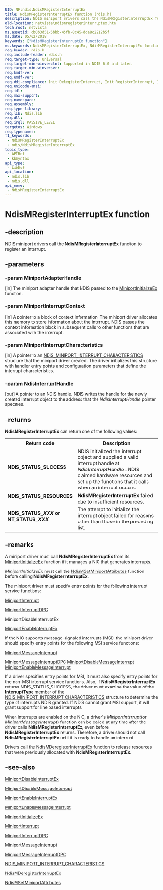 ```yaml
---
UID: NF:ndis.NdisMRegisterInterruptEx
title: NdisMRegisterInterruptEx function (ndis.h)
description: NDIS miniport drivers call the NdisMRegisterInterruptEx function to register an interrupt.
old-location: netvista\ndismregisterinterruptex.htm
tech.root: netvista
ms.assetid: db0b3d51-5bbb-45fb-8c45-dda8c2212b5f
ms.date: 05/02/2018
keywords: ["NdisMRegisterInterruptEx function"]
ms.keywords: NdisMRegisterInterruptEx, NdisMRegisterInterruptEx function [Network Drivers Starting with Windows Vista], ndis/NdisMRegisterInterruptEx, ndis_interrupts_functions_ref_9a28602d-5a32-459c-92da-9d97b93f5fde.xml, netvista.ndismregisterinterruptex
req.header: ndis.h
req.include-header: Ndis.h
req.target-type: Universal
req.target-min-winverclnt: Supported in NDIS 6.0 and later.
req.target-min-winversvr: 
req.kmdf-ver: 
req.umdf-ver: 
req.ddi-compliance: Init_DeRegisterInterrupt, Init_RegisterInterrupt, Irql_Interrupt_Function, NdisMDeregisterInterruptEx
req.unicode-ansi: 
req.idl: 
req.max-support: 
req.namespace: 
req.assembly: 
req.type-library: 
req.lib: Ndis.lib
req.dll: 
req.irql: PASSIVE_LEVEL
targetos: Windows
req.typenames: 
f1_keywords:
 - NdisMRegisterInterruptEx
 - ndis/NdisMRegisterInterruptEx
topic_type:
 - APIRef
 - kbSyntax
api_type:
 - LibDef
api_location:
 - ndis.lib
 - ndis.dll
api_name:
 - NdisMRegisterInterruptEx
---
```


# NdisMRegisterInterruptEx function


## -description

NDIS miniport drivers call the 
  <b>NdisMRegisterInterruptEx</b> function to register an interrupt.

## -parameters

### -param MiniportAdapterHandle 

[in]
The miniport adapter handle that NDIS passed to the 
     <a href="https://docs.microsoft.com/windows-hardware/drivers/ddi/ndis/nc-ndis-miniport_initialize">
     MiniportInitializeEx</a> function.

### -param MiniportInterruptContext 

[in]
A pointer to a block of context information. The miniport driver allocates this memory to store
     information about the interrupt. NDIS passes the context information block in subsequent calls to other
     functions that are associated with the interrupt.

### -param MiniportInterruptCharacteristics 

[in]
A pointer to an 
     <a href="https://docs.microsoft.com/windows-hardware/drivers/ddi/ndis/ns-ndis-_ndis_miniport_interrupt_characteristics">
     NDIS_MINIPORT_INTERRUPT_CHARACTERISTICS</a> structure that the miniport driver created. The driver
     initializes this structure with handler entry points and configuration parameters that define the
     interrupt characteristics.

### -param NdisInterruptHandle 

[out]
A pointer to an NDIS handle. NDIS writes the handle for the newly created interrupt object to the
     address that the 
     <i>NdisInterruptHandle</i> pointer specifies.

## -returns

<b>NdisMRegisterInterruptEx</b> can return one of the following values:

<table>
<tr>
<th>Return code</th>
<th>Description</th>
</tr>
<tr>
<td width="40%">
<dl>
<dt><b>NDIS_STATUS_SUCCESS</b></dt>
</dl>
</td>
<td width="60%">
NDIS initialized the interrupt object and supplied a valid interrupt handle at 
       <i>NdisInterruptHandle</i> . NDIS claimed hardware resources and set up the functions that it calls
       when an interrupt occurs.

</td>
</tr>
<tr>
<td width="40%">
<dl>
<dt><b>NDIS_STATUS_RESOURCES</b></dt>
</dl>
</td>
<td width="60%">
<b>NdisMRegisterInterruptEx</b> failed due to insufficient resources.

</td>
</tr>
<tr>
<td width="40%">
<dl>
<dt><b>NDIS_STATUS_<i>XXX</i> or NT_STATUS_<i>XXX</i></b></dt>
</dl>
</td>
<td width="60%">
The attempt to initialize the interrupt object failed for reasons other than those in the
       preceding list.

</td>
</tr>
</table>

## -remarks

A miniport driver must call 
    <b>NdisMRegisterInterruptEx</b> from its 
    <a href="https://docs.microsoft.com/windows-hardware/drivers/ddi/ndis/nc-ndis-miniport_initialize">MiniportInitializeEx</a> function if
    it manages a NIC that generates interrupts.

<i>MiniportInitializeEx</i> must call the 
    <a href="https://docs.microsoft.com/windows-hardware/drivers/ddi/ndis/nf-ndis-ndismsetminiportattributes">
    NdisMSetMiniportAttributes</a> function before calling 
    <b>NdisMRegisterInterruptEx</b>.

The miniport driver must specify entry points for the following interrupt service functions:


<a href="https://docs.microsoft.com/windows-hardware/drivers/ddi/ndis/nc-ndis-miniport_isr">MiniportInterrupt</a>



<a href="https://docs.microsoft.com/windows-hardware/drivers/ddi/ndis/nc-ndis-miniport_interrupt_dpc">MiniportInterruptDPC</a>



<a href="https://docs.microsoft.com/windows-hardware/drivers/ddi/ndis/nc-ndis-miniport_disable_interrupt">
       MiniportDisableInterruptEx</a>



<a href="https://docs.microsoft.com/windows-hardware/drivers/ddi/ndis/nc-ndis-miniport_enable_interrupt">MiniportEnableInterruptEx</a>


If the NIC supports message-signaled interrupts (MSI), the miniport driver should specify entry points
    for the following MSI service functions:


<a href="https://docs.microsoft.com/windows-hardware/drivers/ddi/ndis/nc-ndis-miniport_message_interrupt">MiniportMessageInterrupt</a>



<a href="https://docs.microsoft.com/windows-hardware/drivers/ddi/ndis/nc-ndis-miniport_message_interrupt_dpc">
       MiniportMessageInterruptDPC</a>



<a href="https://docs.microsoft.com/windows-hardware/drivers/ddi/ndis/nc-ndis-miniport_disable_message_interrupt">
       MiniportDisableMessageInterrupt</a>



<a href="https://docs.microsoft.com/windows-hardware/drivers/ddi/ndis/nc-ndis-miniport_enable_message_interrupt">
       MiniportEnableMessageInterrupt</a>


If a driver specifies entry points for MSI, it must also specify entry points for the non-MSI
    interrupt service functions. Also, if 
    <b>NdisMRegisterInterruptEx</b> returns NDIS_STATUS_SUCCESS, the driver must examine the value of the 
    <b>InterruptType</b> member of the 
    <a href="https://docs.microsoft.com/windows-hardware/drivers/ddi/ndis/ns-ndis-_ndis_miniport_interrupt_characteristics">
    NDIS_MINIPORT_INTERRUPT_CHARACTERISTICS</a> structure to determine the type of interrupts NDIS granted.
    If NDIS cannot grant MSI support, it will grant support for line based interrupts.

When interrupts are enabled on the NIC, a driver's 
    <i>MiniportInterrupt</i>(or 
    <i>MiniportMessageInterrupt</i>) function can be called at any time after the driver calls 
    <b>NdisMRegisterInterruptEx</b>, even before 
    <b>NdisMRegisterInterruptEx</b> returns. Therefore, a driver should not call 
    <b>NdisMRegisterInterruptEx</b> until it is ready to handle an interrupt.

Drivers call the 
    <a href="https://docs.microsoft.com/windows-hardware/drivers/ddi/ndis/nf-ndis-ndismderegisterinterruptex">
    NdisMDeregisterInterruptEx</a> function to release resources that were previously allocated with 
    <b>NdisMRegisterInterruptEx</b>.

## -see-also

<a href="https://docs.microsoft.com/windows-hardware/drivers/ddi/ndis/nc-ndis-miniport_disable_interrupt">MiniportDisableInterruptEx</a>



<a href="https://docs.microsoft.com/windows-hardware/drivers/ddi/ndis/nc-ndis-miniport_disable_message_interrupt">
   MiniportDisableMessageInterrupt</a>



<a href="https://docs.microsoft.com/windows-hardware/drivers/ddi/ndis/nc-ndis-miniport_enable_interrupt">MiniportEnableInterruptEx</a>



<a href="https://docs.microsoft.com/windows-hardware/drivers/ddi/ndis/nc-ndis-miniport_enable_message_interrupt">
   MiniportEnableMessageInterrupt</a>



<a href="https://docs.microsoft.com/windows-hardware/drivers/ddi/ndis/nc-ndis-miniport_initialize">MiniportInitializeEx</a>



<a href="https://docs.microsoft.com/windows-hardware/drivers/ddi/ndis/nc-ndis-miniport_isr">MiniportInterrupt</a>



<a href="https://docs.microsoft.com/windows-hardware/drivers/ddi/ndis/nc-ndis-miniport_interrupt_dpc">MiniportInterruptDPC</a>



<a href="https://docs.microsoft.com/windows-hardware/drivers/ddi/ndis/nc-ndis-miniport_message_interrupt">MiniportMessageInterrupt</a>



<a href="https://docs.microsoft.com/windows-hardware/drivers/ddi/ndis/nc-ndis-miniport_message_interrupt_dpc">MiniportMessageInterruptDPC</a>



<a href="https://docs.microsoft.com/windows-hardware/drivers/ddi/ndis/ns-ndis-_ndis_miniport_interrupt_characteristics">
   NDIS_MINIPORT_INTERRUPT_CHARACTERISTICS</a>



<a href="https://docs.microsoft.com/windows-hardware/drivers/ddi/ndis/nf-ndis-ndismderegisterinterruptex">NdisMDeregisterInterruptEx</a>



<a href="https://docs.microsoft.com/windows-hardware/drivers/ddi/ndis/nf-ndis-ndismsetminiportattributes">NdisMSetMiniportAttributes</a>

